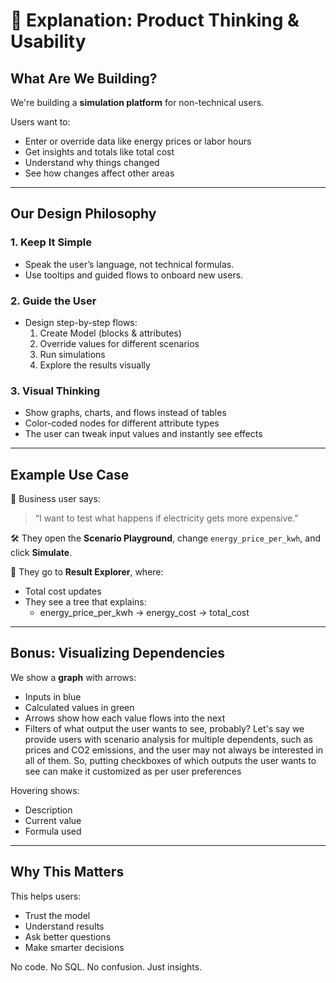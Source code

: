 
# 🧠 Explanation: Product Thinking & Usability

## What Are We Building?

We're building a **simulation platform** for non-technical users.  

Users want to:
- Enter or override data like energy prices or labor hours
- Get insights and totals like total cost
- Understand why things changed
- See how changes affect other areas

---

## Our Design Philosophy

### 1. Keep It Simple
- Speak the user’s language, not technical formulas.
- Use tooltips and guided flows to onboard new users.

### 2. Guide the User
- Design step-by-step flows:
  1. Create Model (blocks & attributes)
  2. Override values for different scenarios
  3. Run simulations
  4. Explore the results visually

### 3. Visual Thinking
- Show graphs, charts, and flows instead of tables
- Color-coded nodes for different attribute types
- The user can tweak input values and instantly see effects

---

## Example Use Case

💬 Business user says:
> “I want to test what happens if electricity gets more expensive.”

🛠 They open the **Scenario Playground**, change `energy_price_per_kwh`, and click **Simulate**.

🎯 They go to **Result Explorer**, where:
- Total cost updates
- They see a tree that explains:
  - energy_price_per_kwh → energy_cost → total_cost

---

## Bonus: Visualizing Dependencies

We show a **graph** with arrows:
- Inputs in blue
- Calculated values in green
- Arrows show how each value flows into the next
- Filters of what output the user wants to see, probably? Let's say we provide users with scenario analysis for multiple dependents, such as prices and CO2 emissions, and the user may not always be interested in all of them. So, putting checkboxes of which outputs the user wants to see can make it customized as per user preferences

Hovering shows:
- Description
- Current value
- Formula used

---

## Why This Matters

This helps users:
- Trust the model
- Understand results
- Ask better questions
- Make smarter decisions

No code. No SQL. No confusion. Just insights.

